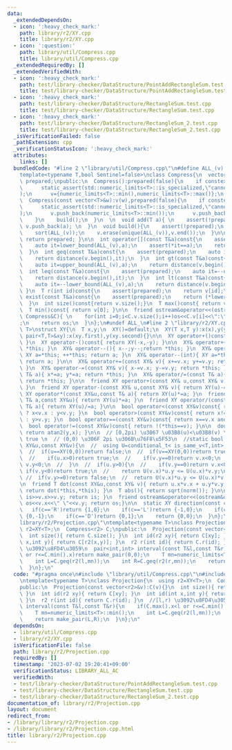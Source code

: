 ```yaml
---
data:
  _extendedDependsOn:
  - icon: ':heavy_check_mark:'
    path: library/r2/XY.cpp
    title: library/r2/XY.cpp
  - icon: ':question:'
    path: library/util/Compress.cpp
    title: library/util/Compress.cpp
  _extendedRequiredBy: []
  _extendedVerifiedWith:
  - icon: ':heavy_check_mark:'
    path: test/library-checker/DataStructure/PointAddRectangleSum.test.cpp
    title: test/library-checker/DataStructure/PointAddRectangleSum.test.cpp
  - icon: ':heavy_check_mark:'
    path: test/library-checker/DataStructure/RectangleSum.test.cpp
    title: test/library-checker/DataStructure/RectangleSum.test.cpp
  - icon: ':heavy_check_mark:'
    path: test/library-checker/DataStructure/RectangleSum_2.test.cpp
    title: test/library-checker/DataStructure/RectangleSum_2.test.cpp
  _isVerificationFailed: false
  _pathExtension: cpp
  _verificationStatusIcon: ':heavy_check_mark:'
  attributes:
    links: []
  bundledCode: "#line 2 \"library/util/Compress.cpp\"\n#define ALL_(v) v.begin(),v.end()\n\
    template<typename T,bool Sentinel=false>\nclass Compress{\n  vector<T> v;\n  bool\
    \ prepared;\npublic:\n  Compress():prepared(false){\n    if constexpr(Sentinel){\n\
    \      static_assert(std::numeric_limits<T>::is_specialized,\"cannot use Sentinel\"\
    );\n      v={numeric_limits<T>::min(),numeric_limits<T>::max()};\n    }\n  }\n\
    \  Compress(const vector<T>&w):v(w),prepared(false){\n    if constexpr(Sentinel){\n\
    \      static_assert(std::numeric_limits<T>::is_specialized,\"cannot use Sentinel\"\
    );\n      v.push_back(numeric_limits<T>::min());\n      v.push_back(numeric_limits<T>::max());\n\
    \    }\n    build();\n  }\n  \n  void add(T a){ \n    assert(!prepared);\n   \
    \ v.push_back(a); \n  }\n  void build(){\n    assert(!prepared);\n    prepared=true;\n\
    \    sort(ALL_(v));\n    v.erase(unique(ALL_(v)),v.end());\n  }\n\n  bool is_prepared()const{\
    \ return prepared; }\n\n  int operator[](const T&a)const{\n    assert(prepared);\n\
    \    auto it=lower_bound(ALL_(v),a);\n    assert(*it==a);\n    return distance(v.begin(),it);\n\
    \  }\n  int geq(const T&a)const{\n    assert(prepared);\n    auto it=lower_bound(ALL_(v),a);\n\
    \    return distance(v.begin(),it);\n  }\n  int gt(const T&a)const{\n    assert(prepared);\n\
    \    auto it=upper_bound(ALL_(v),a);\n    return distance(v.begin(),it);\n  }\n\
    \  int leq(const T&a)const{\n    assert(prepared);\n    auto it=--upper_bound(ALL_(v),a);\n\
    \    return distance(v.begin(),it);\n  }\n  int lt(const T&a)const{\n    assert(prepared);\n\
    \    auto it=--lower_bound(ALL_(v),a);\n    return distance(v.begin(),it);\n \
    \ }\n  T r(int id)const{\n    assert(prepared);\n    return v[id];\n  }\n  bool\
    \ exist(const T&a)const{\n    assert(prepared);\n    return (*lower_bound(ALL_(v),a))==a;\n\
    \  }\n  int size()const{return v.size();}\n  T max()const{ return v.back(); }\n\
    \  T min()const{ return v[0]; }\n\n  friend ostream&operator<<(ostream&os, const\
    \ Compress&C){ \n    for(int i=0;i<C.v.size();i++)os<<C.v[i]<<\":\"<<i<<\" \"\
    ;\n    return os;\n  }\n};\n#undef ALL_\n#line 2 \"library/r2/XY.cpp\"\ntemplate<typename\
    \ T>\nstruct XY{\n  T x,y;\n  XY()=default;\n  XY(T x,T y):x(x),y(y){}\n  XY(const\
    \ pair<T,T>&xy):x(xy.first),y(xy.second){}\n\n  XY operator+()const{ return *this;\
    \ }\n  XY operator-()const{ return XY(-x,-y); }\n\n  XY& operator++(){ x++;y++;return\
    \ *this; }\n  XY& operator--(){ x--;y--;return *this; }\n  XY& operator++(int){\
    \ XY a=*this; ++*this; return a; }\n  XY& operator--(int){ XY a=*this; --*this;\
    \ return a; }\n\n  XY& operator+=(const XY& v){ x+=v.x; y+=v.y; return *this;\
    \ }\n  XY& operator-=(const XY& v){ x-=v.x; y-=v.y; return *this; }\n  XY& operator*=(const\
    \ T& a){ x*=a; y*=a; return *this; }\n  XY& operator/=(const T& a){ x/=a; y/=a;\
    \ return *this; }\n\n  friend XY operator+(const XY& u,const XY& v){ return XY(u)+=v;\
    \ }\n  friend XY operator-(const XY& u,const XY& v){ return XY(u)-=v; }\n  friend\
    \ XY operator*(const XY&u,const T& a){ return XY(u)*=a; }\n  friend XY operator*(const\
    \ T& a,const XY&u){ return XY(u)*=a; }\n  friend XY operator/(const XY&u,const\
    \ T& a){ return XY(u)/=a; }\n\n  bool operator<(const XY&v)const{ return x!=v.x\
    \ ? x<v.x : y<v.y; }\n  bool operator>(const XY&v)const{ return x!=v.x ? x>v.x\
    \ : y>v.y; }\n  bool operator==(const XY&v)const{ return x==v.x and y==v.y; }\n\
    \  bool operator!=(const XY&v)const{ return !(*this==v); }\n\n  double arg()const{\
    \ return atan2(y,x); }\n\n  // [0,2pi) \u3067 \u03B8(u)<\u03B8(v) \u306E\u6642\
    \ true \n  // (0,0) \u306F 2pi \u306B\u76F8\u5F53\n  //static bool angle_cmp(const\
    \ XY&u,const XY&v){\n  //  using U=conditional_t< is_same_v<T,int>,long long,T>;\n\
    \  //  if(u==XY(0,0))return false;\n  //  if(v==XY(0,0))return true;\n  //  if(u.y==0){\n\
    \  //    if(u.x>0)return true;\n  //    if(v.y==0)return v.x<0;\n  //    return\
    \ v.y<0;\n  //  }\n  //  if(u.y>0){\n  //    if(v.y==0)return v.x<0;\n  //   \
    \ if(v.y<0)return true;\n  //    return U(v.x)*u.y <= U(u.x)*v.y;\n  //  }\n \
    \ //  if(v.y>=0)return false;\n  //  return U(v.x)*u.y <= U(u.x)*v.y;\n  //}\n\
    \n  friend T dot(const XY&u,const XY& v){ return u.x*v.x + u.y*v.y; }\n  T norm(){\
    \ return dot(*this,*this); }\n  T abs(){ return sqrt(norm()); }\n\n  friend istream&operator>>(istream&is,XY&v){\
    \ is>>v.x>>v.y; return is; }\n  friend ostream&operator<<(ostream&os,const XY&v){\
    \ os<<v.x<<\" \"<<v.y; return os;}\n\n  static XY direction(const char&c){\n \
    \   if(c=='R')return {1,0};\n    if(c=='L')return {-1,0};\n    if(c=='U')return\
    \ {0,-1};\n    if(c=='D')return {0,1};\n    return {0,0};\n  }\n};\n#line 4 \"\
    library/r2/Projection.cpp\"\ntemplate<typename T>\nclass Projection{\n  using\
    \ r2=XY<T>;\n  Compress<r2> C;\npublic:\n  Projection(const vector<r2>&v):C(v){}\n\
    \  int size(){ return C.size(); }\n  int id(r2 xy){ return C[xy]; }\n  int id(int\
    \ x,int y){ return C[r2(x,y)]; }\n  r2 r(int id){ return C.r(id); }\n  //[l,r)\
    \ \u3092\u8FD4\u3059\n  pair<int,int> interval(const T&l,const T&r){\n    if(C.max().x<l\
    \ or r<=C.min().x)return make_pair(0,0);\n    T mn=numeric_limits<T>::min();\n\
    \    int L=C.geq(r2(l,mn));\n    int R=C.geq(r2(r,mn));\n    return make_pair(L,R);\n\
    \  }\n};\n"
  code: "#pragma once\n#include \"library/util/Compress.cpp\"\n#include \"library/r2/XY.cpp\"\
    \ntemplate<typename T>\nclass Projection{\n  using r2=XY<T>;\n  Compress<r2> C;\n\
    public:\n  Projection(const vector<r2>&v):C(v){}\n  int size(){ return C.size();\
    \ }\n  int id(r2 xy){ return C[xy]; }\n  int id(int x,int y){ return C[r2(x,y)];\
    \ }\n  r2 r(int id){ return C.r(id); }\n  //[l,r) \u3092\u8FD4\u3059\n  pair<int,int>\
    \ interval(const T&l,const T&r){\n    if(C.max().x<l or r<=C.min().x)return make_pair(0,0);\n\
    \    T mn=numeric_limits<T>::min();\n    int L=C.geq(r2(l,mn));\n    int R=C.geq(r2(r,mn));\n\
    \    return make_pair(L,R);\n  }\n};\n"
  dependsOn:
  - library/util/Compress.cpp
  - library/r2/XY.cpp
  isVerificationFile: false
  path: library/r2/Projection.cpp
  requiredBy: []
  timestamp: '2023-07-02 19:20:41+09:00'
  verificationStatus: LIBRARY_ALL_AC
  verifiedWith:
  - test/library-checker/DataStructure/PointAddRectangleSum.test.cpp
  - test/library-checker/DataStructure/RectangleSum.test.cpp
  - test/library-checker/DataStructure/RectangleSum_2.test.cpp
documentation_of: library/r2/Projection.cpp
layout: document
redirect_from:
- /library/library/r2/Projection.cpp
- /library/library/r2/Projection.cpp.html
title: library/r2/Projection.cpp
---
```

